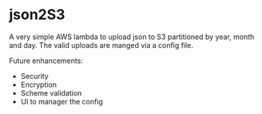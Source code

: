 
# json2S3

A very simple AWS lambda to upload json to S3 partitioned by year,
month and day. The valid uploads are manged via a config file.

Future enhancements:
* Security
* Encryption
* Scheme validation
* UI to manager the config

